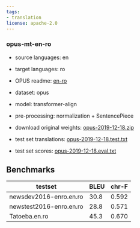 ```yaml
---
tags:
- translation
license: apache-2.0
---
```


### opus-mt-en-ro

* source languages: en
* target languages: ro
*  OPUS readme: [en-ro](https://github.com/Helsinki-NLP/OPUS-MT-train/blob/master/models/en-ro/README.md)

*  dataset: opus
* model: transformer-align
* pre-processing: normalization + SentencePiece
* download original weights: [opus-2019-12-18.zip](https://object.pouta.csc.fi/OPUS-MT-models/en-ro/opus-2019-12-18.zip)
* test set translations: [opus-2019-12-18.test.txt](https://object.pouta.csc.fi/OPUS-MT-models/en-ro/opus-2019-12-18.test.txt)
* test set scores: [opus-2019-12-18.eval.txt](https://object.pouta.csc.fi/OPUS-MT-models/en-ro/opus-2019-12-18.eval.txt)

## Benchmarks

| testset               | BLEU  | chr-F |
|-----------------------|-------|-------|
| newsdev2016-enro.en.ro 	| 30.8 	| 0.592 |
| newstest2016-enro.en.ro 	| 28.8 	| 0.571 |
| Tatoeba.en.ro 	| 45.3 	| 0.670 |

